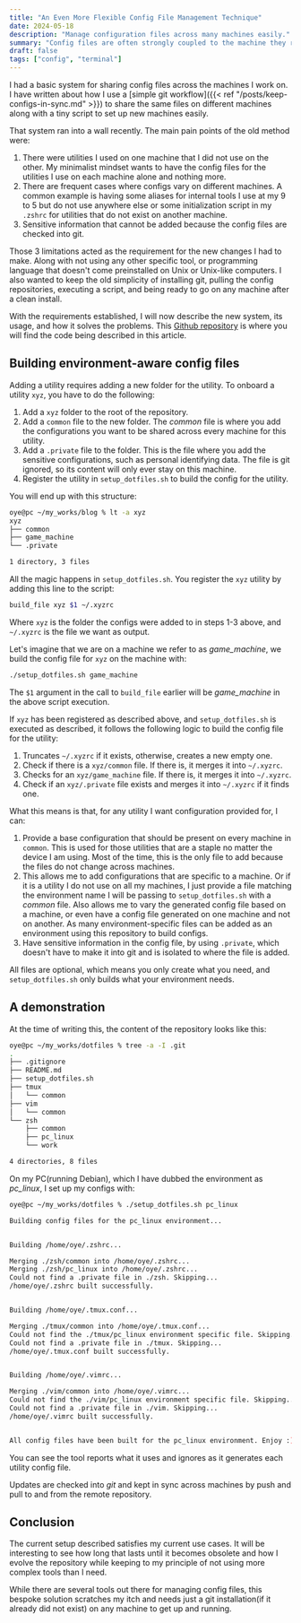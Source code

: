 ```yaml
---
title: "An Even More Flexible Config File Management Technique"
date: 2024-05-18
description: "Manage configuration files across many machines easily."
summary: "Config files are often strongly coupled to the machine they reside on. This creates a need to have the configuration setup vary from machine to machine. I will be writing about how I have revamped my config workflow to accommodate this specific need."
draft: false
tags: ["config", "terminal"]
---
```


I had a basic system for sharing config files across the machines I work on. I have written about how I use a [simple git workflow]({{< ref "/posts/keep-configs-in-sync.md" >}}) to share the same files on different machines along with a tiny script to set up new machines easily.

That system ran into a wall recently. The main pain points of the old method were:

1. There were utilities I used on one machine that I did not use on the other. My minimalist mindset wants to have the config files for the utilities I use on each machine alone and nothing more.
2. There are frequent cases where configs vary on different machines. A common example is having some aliases for internal tools I use at my 9 to 5 but do not use anywhere else or some initialization script in my `.zshrc` for utilities that do not exist on another machine.
3. Sensitive information that cannot be added because the config files are checked into git.

Those 3 limitations acted as the requirement for the new changes I had to make. Along with not using any other specific tool, or programming language that doesn't come preinstalled on Unix or Unix-like computers. I also wanted to keep the old simplicity of installing git, pulling the config repositories, executing a script, and being ready to go on any machine after a clean install.

With the requirements established, I will now describe the new system, its usage, and how it solves the problems. This [Github repository](https://github.com/Oyekunle-Mark/dotfiles) is where you will find the code being described in this article.

## Building environment-aware config files

Adding a utility requires adding a new folder for the utility. To onboard a utility `xyz`, you have to do the following:

1. Add a `xyz` folder to the root of the repository.
2. Add a `common` file to the new folder. The *common* file is where you add the configurations you want to be shared across every machine for this utility.
3. Add a `.private` file to the folder. This is the file where you add the sensitive configurations, such as personal identifying data. The file is git ignored, so its content will only ever stay on this machine.
4. Register the utility in `setup_dotfiles.sh` to build the config for the utility.

You will end up with this structure:

```sh
oye@pc ~/my_works/blog % lt -a xyz
xyz
├── common
├── game_machine
└── .private

1 directory, 3 files
```

All the magic happens in `setup_dotfiles.sh`. You register the `xyz` utility by adding this line to the script:

```sh
build_file xyz $1 ~/.xyzrc
```

Where `xyz` is the folder the configs were added to in steps 1-3 above, and `~/.xyzrc` is the file we want as output.

Let's imagine that we are on a machine we refer to as *game_machine*, we build the config file for `xyz` on the machine with:

```sh
./setup_dotfiles.sh game_machine
```

The `$1` argument in the call to `build_file` earlier will be *game_machine* in the above script execution.

If `xyz` has been registered as described above, and `setup_dotfiles.sh` is executed as described, it follows the following logic to build the config file for the utility:

1. Truncates `~/.xyzrc` if it exists, otherwise, creates a new empty one.
2. Check if there is a `xyz/common` file. If there is, it merges it into `~/.xyzrc`.
3. Checks for an `xyz/game_machine` file. If there is, it merges it into `~/.xyzrc`.
4. Check if an `xyz/.private` file exists and merges it into `~/.xyzrc` if it finds one.

What this means is that, for any utility I want configuration provided for, I can:

1. Provide a base configuration that should be present on every machine in `common`. This is used for those utilities that are a staple no matter the device I am using. Most of the time, this is the only file to add because the files do not change across machines.
2. This allows me to add configurations that are specific to a machine. Or if it is a utility I do not use on all my machines, I just provide a file matching the environment name I will be passing to `setup_dotfiles.sh` with a *common* file. Also allows me to vary the generated config file based on a machine, or even have a config file generated on one machine and not on another. As many environment-specific files can be added as an environment using this repository to build configs.
3. Have sensitive information in the config file, by using `.private`, which doesn't have to make it into git and is isolated to where the file is added.

All files are optional, which means you only create what you need, and `setup_dotfiles.sh` only builds what your environment needs.

## A demonstration

At the time of writing this, the content of the repository looks like this:

```sh
oye@pc ~/my_works/dotfiles % tree -a -I .git
.
├── .gitignore
├── README.md
├── setup_dotfiles.sh
├── tmux
│   └── common
├── vim
│   └── common
└── zsh
    ├── common
    ├── pc_linux
    └── work

4 directories, 8 files
```

On my PC(running Debian), which I have dubbed the environment as *pc_linux*, I set up my configs with:

```sh
oye@pc ~/my_works/dotfiles % ./setup_dotfiles.sh pc_linux

Building config files for the pc_linux environment...


Building /home/oye/.zshrc...

Merging ./zsh/common into /home/oye/.zshrc...
Merging ./zsh/pc_linux into /home/oye/.zshrc...
Could not find a .private file in ./zsh. Skipping...
/home/oye/.zshrc built successfully.


Building /home/oye/.tmux.conf...

Merging ./tmux/common into /home/oye/.tmux.conf...
Could not find the ./tmux/pc_linux environment specific file. Skipping...
Could not find a .private file in ./tmux. Skipping...
/home/oye/.tmux.conf built successfully.


Building /home/oye/.vimrc...

Merging ./vim/common into /home/oye/.vimrc...
Could not find the ./vim/pc_linux environment specific file. Skipping...
Could not find a .private file in ./vim. Skipping...
/home/oye/.vimrc built successfully.


All config files have been built for the pc_linux environment. Enjoy :)
```

You can see the tool reports what it uses and ignores as it generates each utility config file.

Updates are checked into *git* and kept in sync across machines by push and pull to and from the remote repository.

## Conclusion

The current setup described satisfies my current use cases. It will be interesting to see how long that lasts until it becomes obsolete and how I evolve the repository while keeping to my principle of not using more complex tools than I need.

While there are several tools out there for managing config files, this bespoke solution scratches my itch and needs just a git installation(if it already did not exist) on any machine to get up and running.
